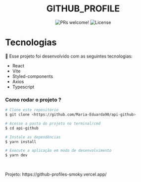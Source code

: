 <h1 align="center">
  GITHUB_PROFILE
</h1>

<p align="center">
 <img src="https://img.shields.io/static/v1?label=PRs&message=welcome&color=49AA26&labelColor=000000" alt="PRs welcome!" />

  <img alt="License" src="https://img.shields.io/static/v1?label=license&message=MIT&color=49AA26&labelColor=000000">
</p>

# Tecnologias

🚀 Esse projeto foi desenvolvido com as seguintes tecnologias:

- React
- Vite
- Styled-components
- Axios
- Typescript

### Como rodar o projeto ?

```bash
# Clone este repositório
$ git clone <https://github.com/Maria-Eduarda90/api-github>

# Acesse a pasta do projeto no terminal/cmd
$ cd api-github

# Instale as dependências
$ yarn install

# Execute a aplicação em modo de desenvolvimento
$ yarn dev

```

</br>

<p> 
	Projeto: https://github-profiles-smoky.vercel.app/
</p>
